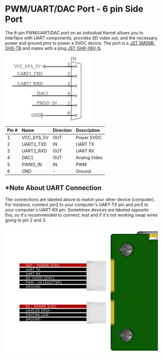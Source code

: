 # PWM/UART/DAC Port - 6 pin Side Port

The 6-pin PWM/UART/DAC port on an individual Kernel allows you to interface with UART components, provides SD video out, and the necessary power and ground pins to power a 5VDC device. The port is a [JST SM06B-GHS-TB](http://tinyurl.com/hrlfyu8) and mates with a plug [JST GHR-06V-S](http://www.digikey.com/product-detail/en/jst-sales-america-inc/GHR-06V-S/455-1596-ND/807818).

![](../../.gitbook/assets/uart_dac_pwm.jpg)

| Pin \# | Name | Direction | Description |
| :--- | :--- | :--- | :--- |
| 1 | VCC\_SYS\_5V | OUT | Power 5VDC |
| 2 | UART2\_TXD | IN | UART TX |
| 3 | UART2\_RXD | OUT | UART RX |
| 4 | DAC1 | OUT | Analog Video |
| 5 | PWM3\_IN | IN | PWM |
| 6 | GND | - | Ground |

## \*Note About UART Connection

The connections are labeled above to match your other device \(computer\). For instance, connect pin2 to your computer's UART-TX pin and pin3 to your computer's UART-RX pin. Sometimes devices are labeled opposite this, so it's recommended to connect, test and if it's not working swap wires going to pin 2 and 3.

![](../../.gitbook/assets/kernel_side_plugs_bottom_lbl2.png)

